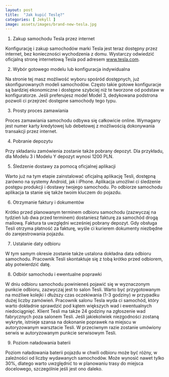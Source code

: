 ```yaml
---
layout: post
title:  "Jak kupić Teslę?"
categories: [ Jekyll ]
image: assets/images/brand-new-tesla.jpg
---
```

1. Zakup samochodu Tesla przez internet

Konfigurację i zakup samochodów marki Tesla jest teraz dostępny przez internet, bez konieczności wychodzenia z domu. Wystarczy odwiedzić oficjalną stronę internetową Tesla pod adresem www.tesla.com.

2. Wybór gotowego modelu lub konfiguracja indywidualna

Na stronie tej masz możliwość wyboru spośród dostępnych, już skonfigurowanych modeli samochodów. Często takie gotowe konfiguracje są bardziej ekonomiczne i dostępne szybciej niż te tworzone od podstaw w konfiguratorze. Jeśli preferujesz model Model 3, dedykowana podstrona pozwoli ci przejrzeć dostępne samochody tego typu.

3. Prosty proces zamawiania

Proces zamawiania samochodu odbywa się całkowicie online. Wymagany jest numer karty kredytowej lub debetowej z możliwością dokonywania transakcji przez internet.

4. Pobranie depozytu

Przy składaniu zamówienia zostanie także pobrany depozyt. Dla przykładu, dla Modelu 3 i Modelu Y depozyt wynosi 1200 PLN.

5. Śledzenie dostawy za pomocą oficjalnej aplikacji

Warto już na tym etapie zainstalować oficjalną aplikację Tesli, dostępną zarówno na systemy Android, jak i iPhone. Aplikacja umożliwi ci śledzenie postępu produkcji i dostawy twojego samochodu. Po odbiorze samochodu aplikacja ta stanie się także twoim kluczem do pojazdu.

6. Otrzymanie faktury i dokumentów

Krótko przed planowanym terminem odbioru samochodu (zazwyczaj na tydzień lub dwa przed terminem) dostaniesz fakturę za samochód drogą mailową. Faktura ta uwzględni wcześniej pobrany depozyt. Gdy obsługa Tesli otrzyma płatność za fakturę, wyśle ci kurierem dokumenty niezbędne do zarejestrowania pojazdu.

7. Ustalanie daty odbioru

W tym samym okresie zostanie także ustalona dokładna data odbioru samochodu. Pracownik Tesli skontaktuje się z tobą krótko przed odbiorem, aby potwierdzić datę.

8. Odbiór samochodu i ewentualne poprawki

W dniu odbioru samochodu powinieneś pojawić się w wyznaczonym punkcie odbioru, zazwyczaj jest to salon Tesli. Warto być przygotowanym na możliwe kolejki i dłuższy czas oczekiwania (1-3 godziny) w przypadku dużej liczby zamówień. Pracownik salonu Tesla wyda ci samochód, który warto dokładnie sprawdzić pod kątem większych wad i ewentualnych niedociągnięć. Klient Tesli ma także 24 godziny na zgłoszenie wad fabrycznych poza salonem Tesli. Jeśli jakiekolwiek niezgodności zostaną wykryte, istnieje szansa na dokonanie poprawek na miejscu w autoryzowanym warsztacie Tesli. W przeciwnym razie zostanie umówiony serwis w autoryzowanym punkcie serwisowym Tesli.

9. Poziom naładowania baterii

Poziom naładowania baterii pojazdu w chwili odbioru może być różny, w zależności od liczby wydawanych samochodów. Może wynosić nawet tylko 30%, dlatego warto uwzględnić to w planowaniu trasy do miejsca docelowego, szczególnie jeśli jest ono daleko.

[jekyll-docs]: https://jekyllrb.com/docs/home
[jekyll-gh]:   https://github.com/jekyll/jekyll
[jekyll-talk]: https://talk.jekyllrb.com/
